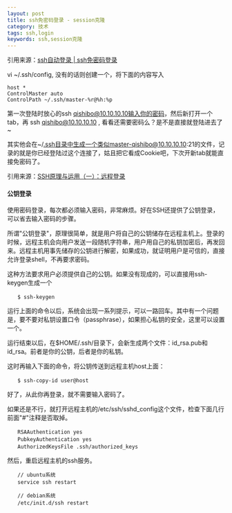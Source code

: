 ```yaml
---
layout: post
title: ssh免密码登录 - session克隆
category: 技术
tags: ssh,login
keywords: ssh,session克隆
---
```


引用来源：[ssh自动登录 | ssh免密码登录](https://qii404.me/2016/07/29/ssh-clone-session.html)

vi ~/.ssh/config, 没有的话则创建一个，将下面的内容写入

```
host *
ControlMaster auto
ControlPath ~/.ssh/master-%r@%h:%p
```

第一次登陆时放心的ssh qishibo@10.10.10.10输入你的密码，然后新打开一个tab，再 ssh qishibo@10.10.10.10 , 看看还需要密码么？是不是直接就登陆进去了~

其实他会在~/.ssh目录中生成一个类似master-qishibo@10.10.10.10:21的文件，记录的就是你已经登陆过这个连接了，姑且把它看成Cookie吧，下次开新tab就能直接免密码了。


引用来源：[SSH原理与运用（一）：远程登录](http://www.ruanyifeng.com/blog/2011/12/ssh_remote_login.html)

#### 公钥登录

使用密码登录，每次都必须输入密码，非常麻烦。好在SSH还提供了公钥登录，可以省去输入密码的步骤。

所谓"公钥登录"，原理很简单，就是用户将自己的公钥储存在远程主机上。登录的时候，远程主机会向用户发送一段随机字符串，用户用自己的私钥加密后，再发回来。远程主机用事先储存的公钥进行解密，如果成功，就证明用户是可信的，直接允许登录shell，不再要求密码。

这种方法要求用户必须提供自己的公钥。如果没有现成的，可以直接用ssh-keygen生成一个
```
　　$ ssh-keygen
```

运行上面的命令以后，系统会出现一系列提示，可以一路回车。其中有一个问题是，要不要对私钥设置口令（passphrase），如果担心私钥的安全，这里可以设置一个。

运行结束以后，在$HOME/.ssh/目录下，会新生成两个文件：id_rsa.pub和id_rsa。前者是你的公钥，后者是你的私钥。

这时再输入下面的命令，将公钥传送到远程主机host上面：
```
　　$ ssh-copy-id user@host
```

好了，从此你再登录，就不需要输入密码了。

如果还是不行，就打开远程主机的/etc/ssh/sshd_config这个文件，检查下面几行前面"#"注释是否取掉。
```
　　RSAAuthentication yes
　　PubkeyAuthentication yes
　　AuthorizedKeysFile .ssh/authorized_keys
```

然后，重启远程主机的ssh服务。
```
　　// ubuntu系统
　　service ssh restart

　　// debian系统
　　/etc/init.d/ssh restart
```